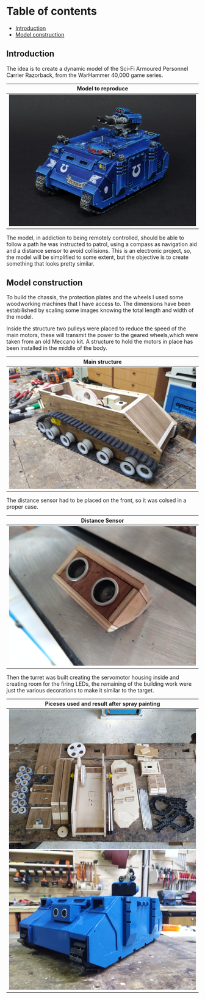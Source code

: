 # Table of contents

- [Introduction](#Introduction)
- [Model construction](#Body)

## Introduction <a name="Introduction"></a>

The idea is to create a dynamic model of the Sci-Fi Armoured Personnel Carrier Razorback, from the WarHammer 40,000 game series.

|**Model to reproduce**|
|:--:|
|<img src="https://github.com/dadit97/Razorback-Project/blob/master/Images/Razorback.jpg" width="550">|

The model, in addiction to being remotely controlled, should be able to follow a path he was instructed to patrol, using a compass as navigation aid and a distance sensor to avoid collisions.
This is an electronic project, so, the model will be simplified to some extent, but the objective is to create something that looks pretty similar.

## Model construction <a name="Body"></a>

To build the chassis, the protection plates and the wheels I used some woodworking machines that I have access to. The dimensions have been estabilished by scaling some images knowing the total length and width of the model.

Inside the structure two pulleys were placed to reduce the speed of the main motors, these will transmit the power to the geared wheels,which were taken from an old Meccano kit. A structure to hold the motors in place has been installed in the middle of the body.

|**Main structure**|
|:--:|
|<img src="https://github.com/dadit97/Razorback-Project/blob/master/Images/Main_Structure.jpg" width="550">|

The distance sensor had to be placed on the front, so it was colsed in a proper case.

|**Distance Sensor**|
|:--:|
|<img src="https://github.com/dadit97/Razorback-Project/blob/master/Images/Incapsulated_Sensor.jpg" width="550">|

Then the turret was built creating the servomotor housing inside and creating room for the firing LEDs, the remaining of the building work were just the various decorations to make it similar to the target.

|**Piceses used and result after spray painting**|
|:--:|
|<img src="https://github.com/dadit97/Razorback-Project/blob/master/Images/Pieces.jpg" width="550">  <img src="https://github.com/dadit97/Razorback-Project/blob/master/Images/Result.jpg" width="550">|